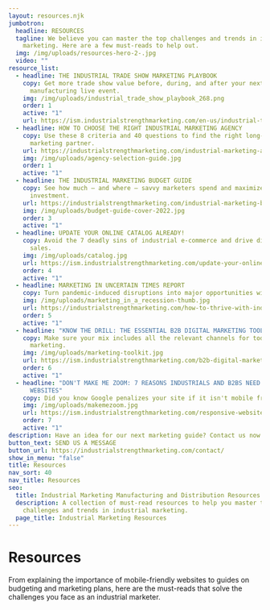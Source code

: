 ```yaml
---
layout: resources.njk
jumbotron:
  headline: RESOURCES
  tagline: We believe you can master the top challenges and trends in industrial
    marketing. Here are a few must-reads to help out.
  img: /img/uploads/resources-hero-2-.jpg
  video: ""
resource_list:
  - headline: THE INDUSTRIAL TRADE SHOW MARKETING PLAYBOOK
    copy: Get more trade show value before, during, and after your next
      manufacturing live event.
    img: /img/uploads/industrial_trade_show_playbook_268.png
    order: 1
    active: "1"
    url: https://ism.industrialstrengthmarketing.com/en-us/industrial-trade-show-marketing-playbook
  - headline: HOW TO CHOOSE THE RIGHT INDUSTRIAL MARKETING AGENCY
    copy: Use these 8 criteria and 40 questions to find the right long-term
      marketing partner.
    url: https://industrialstrengthmarketing.com/industrial-marketing-agency-guide/
    img: /img/uploads/agency-selection-guide.jpg
    order: 1
    active: "1"
  - headline: THE INDUSTRIAL MARKETING BUDGET GUIDE
    copy: See how much — and where — savvy marketers spend and maximize your
      investment.
    url: https://industrialstrengthmarketing.com/industrial-marketing-budget-guide/
    img: /img/uploads/budget-guide-cover-2022.jpg
    order: 3
    active: "1"
  - headline: UPDATE YOUR ONLINE CATALOG ALREADY!
    copy: Avoid the 7 deadly sins of industrial e-commerce and drive direct online
      sales.
    img: /img/uploads/catalog.jpg
    url: https://ism.industrialstrengthmarketing.com/update-your-online-catalog-already
    order: 4
    active: "1"
  - headline: MARKETING IN UNCERTAIN TIMES REPORT
    copy: Turn pandemic-induced disruptions into major opportunities with marketing.
    img: /img/uploads/marketing_in_a_recession-thumb.jpg
    url: https://industrialstrengthmarketing.com/how-to-thrive-with-industrial-marketing-during-uncertain-times/
    order: 5
    active: "1"
  - headline: "KNOW THE DRILL: THE ESSENTIAL B2B DIGITAL MARKETING TOOLKIT"
    copy: Make sure your mix includes all the relevant channels for today’s
      marketing.
    img: /img/uploads/marketing-toolkit.jpg
    url: https://ism.industrialstrengthmarketing.com/b2b-digital-marketing-toolkit
    order: 6
    active: "1"
  - headline: "DON'T MAKE ME ZOOM: 7 REASONS INDUSTRIALS AND B2BS NEED RESPONSIVE
      WEBSITES"
    copy: Did you know Google penalizes your site if it isn't mobile friendly?
    img: /img/uploads/makemezoom.jpg
    url: https://ism.industrialstrengthmarketing.com/responsive-website-guide
    order: 7
    active: "1"
description: Have an idea for our next marketing guide? Contact us now and let us know!
button_text: SEND US A MESSAGE
button_url: https://industrialstrengthmarketing.com/contact/
show_in_menu: "false"
title: Resources
nav_sort: 40
nav_title: Resources
seo:
  title: Industrial Marketing Manufacturing and Distribution Resources
  description: A collection of must-read resources to help you master the top
    challenges and trends in industrial marketing.
  page_title: Industrial Marketing Resources
---
```

# Resources
From explaining the importance of mobile-friendly websites to guides on budgeting and marketing plans, here are the must-reads that solve the challenges you face as an industrial marketer.
